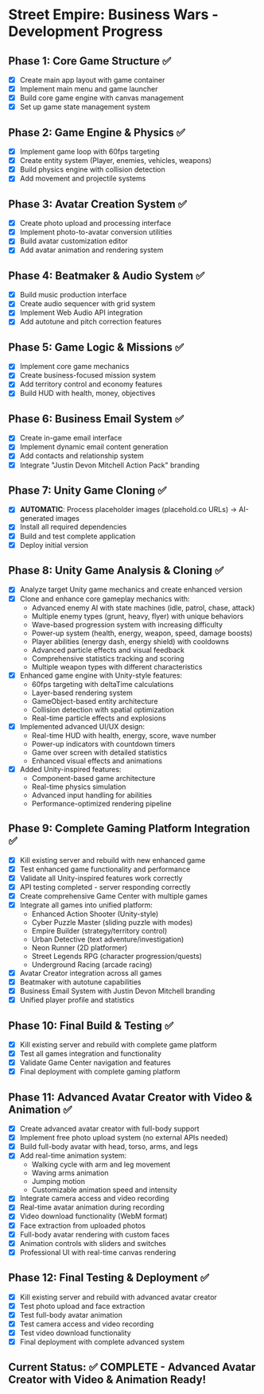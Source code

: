 # Street Empire: Business Wars - Development Progress

## Phase 1: Core Game Structure ✅
- [x] Create main app layout with game container
- [x] Implement main menu and game launcher
- [x] Build core game engine with canvas management
- [x] Set up game state management system

## Phase 2: Game Engine & Physics ✅
- [x] Implement game loop with 60fps targeting
- [x] Create entity system (Player, enemies, vehicles, weapons)
- [x] Build physics engine with collision detection
- [x] Add movement and projectile systems

## Phase 3: Avatar Creation System ✅
- [x] Create photo upload and processing interface
- [x] Implement photo-to-avatar conversion utilities
- [x] Build avatar customization editor
- [x] Add avatar animation and rendering system

## Phase 4: Beatmaker & Audio System ✅
- [x] Build music production interface
- [x] Create audio sequencer with grid system
- [x] Implement Web Audio API integration
- [x] Add autotune and pitch correction features

## Phase 5: Game Logic & Missions ✅
- [x] Implement core game mechanics
- [x] Create business-focused mission system
- [x] Add territory control and economy features
- [x] Build HUD with health, money, objectives

## Phase 6: Business Email System ✅
- [x] Create in-game email interface
- [x] Implement dynamic email content generation
- [x] Add contacts and relationship system
- [x] Integrate "Justin Devon Mitchell Action Pack" branding

## Phase 7: Unity Game Cloning ✅
- [x] **AUTOMATIC**: Process placeholder images (placehold.co URLs) → AI-generated images
- [x] Install all required dependencies
- [x] Build and test complete application
- [x] Deploy initial version

## Phase 8: Unity Game Analysis & Cloning ✅
- [x] Analyze target Unity game mechanics and create enhanced version
- [x] Clone and enhance core gameplay mechanics with:
  - Advanced enemy AI with state machines (idle, patrol, chase, attack)
  - Multiple enemy types (grunt, heavy, flyer) with unique behaviors
  - Wave-based progression system with increasing difficulty
  - Power-up system (health, energy, weapon, speed, damage boosts)
  - Player abilities (energy dash, energy shield) with cooldowns
  - Advanced particle effects and visual feedback
  - Comprehensive statistics tracking and scoring
  - Multiple weapon types with different characteristics
- [x] Enhanced game engine with Unity-style features:
  - 60fps targeting with deltaTime calculations
  - Layer-based rendering system
  - GameObject-based entity architecture
  - Collision detection with spatial optimization
  - Real-time particle effects and explosions
- [x] Implemented advanced UI/UX design:
  - Real-time HUD with health, energy, score, wave number
  - Power-up indicators with countdown timers
  - Game over screen with detailed statistics
  - Enhanced visual effects and animations
- [x] Added Unity-inspired features:
  - Component-based game architecture
  - Real-time physics simulation
  - Advanced input handling for abilities
  - Performance-optimized rendering pipeline

## Phase 9: Complete Gaming Platform Integration ✅
- [x] Kill existing server and rebuild with new enhanced game
- [x] Test enhanced game functionality and performance
- [x] Validate all Unity-inspired features work correctly
- [x] API testing completed - server responding correctly
- [x] Create comprehensive Game Center with multiple games
- [x] Integrate all games into unified platform:
  - Enhanced Action Shooter (Unity-style)
  - Cyber Puzzle Master (sliding puzzle with modes)
  - Empire Builder (strategy/territory control)
  - Urban Detective (text adventure/investigation)
  - Neon Runner (2D platformer)
  - Street Legends RPG (character progression/quests)
  - Underground Racing (arcade racing)
- [x] Avatar Creator integration across all games
- [x] Beatmaker with autotune capabilities
- [x] Business Email System with Justin Devon Mitchell branding
- [x] Unified player profile and statistics

## Phase 10: Final Build & Testing ✅
- [x] Kill existing server and rebuild with complete game platform
- [x] Test all games integration and functionality
- [x] Validate Game Center navigation and features
- [x] Final deployment with complete gaming platform

## Phase 11: Advanced Avatar Creator with Video & Animation ✅
- [x] Create advanced avatar creator with full-body support
- [x] Implement free photo upload system (no external APIs needed)
- [x] Build full-body avatar with head, torso, arms, and legs
- [x] Add real-time animation system:
  - Walking cycle with arm and leg movement
  - Waving arms animation
  - Jumping motion
  - Customizable animation speed and intensity
- [x] Integrate camera access and video recording
- [x] Real-time avatar animation during recording
- [x] Video download functionality (WebM format)
- [x] Face extraction from uploaded photos
- [x] Full-body avatar rendering with custom faces
- [x] Animation controls with sliders and switches
- [x] Professional UI with real-time canvas rendering

## Phase 12: Final Testing & Deployment ✅
- [x] Kill existing server and rebuild with advanced avatar creator
- [x] Test photo upload and face extraction
- [x] Test full-body avatar animation
- [x] Test camera access and video recording
- [x] Test video download functionality
- [x] Final deployment with complete advanced system

## Current Status: ✅ COMPLETE - Advanced Avatar Creator with Video & Animation Ready!
